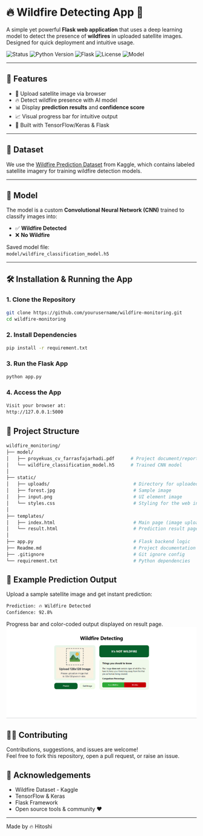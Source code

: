 # 🔥 Wildfire Detecting App 🌲

A simple yet powerful **Flask web application** that uses a deep learning model to detect the presence of **wildfires** in uploaded satellite images. Designed for quick deployment and intuitive usage.

![Status](https://img.shields.io/badge/status-active-brightgreen?style=flat-square)
![Python Version](https://img.shields.io/badge/python-3.7%2B-blue?style=flat-square)
![Flask](https://img.shields.io/badge/Flask-2.x-lightgrey?style=flat-square)
![License](https://img.shields.io/github/license/yourusername/wildfire-monitoring?style=flat-square)
![Model](https://img.shields.io/badge/model-CNN-orange?style=flat-square)

---

## 🚀 Features

- 📸 Upload satellite image via browser
- 🔥 Detect wildfire presence with AI model
- 📊 Display **prediction results** and **confidence score**
- 📈 Visual progress bar for intuitive output
- 🧠 Built with TensorFlow/Keras & Flask

---

## 📂 Dataset

We use the [Wildfire Prediction Dataset](https://www.kaggle.com/datasets/abdelghaniaaba/wildfire-prediction-dataset) from Kaggle, which contains labeled satellite imagery for training wildfire detection models.

---

## 🧠 Model

The model is a custom **Convolutional Neural Network (CNN)** trained to classify images into:
- ✅ **Wildfire Detected**
- ❌ **No Wildfire**

Saved model file:  
`model/wildfire_classification_model.h5`

---

## 🛠️ Installation & Running the App

### 1. Clone the Repository
```bash
git clone https://github.com/yourusername/wildfire-monitoring.git
cd wildfire-monitoring
```

### 2. Install Dependencies
```bash
pip install -r requirement.txt
```

### 3. Run the Flask App
```bash
python app.py
```

### 4. Access the App
```bash
Visit your browser at:
http://127.0.0.1:5000
```

## 📁 Project Structure
```bash
wildfire_monitoring/
├── model/
│   ├── proyekuas_cv_farrasfajarhadi.pdf      # Project document/report
│   └── wildfire_classification_model.h5      # Trained CNN model
│
├── static/
│   ├── uploads/                               # Directory for uploaded images
│   ├── forest.jpg                             # Sample image
│   ├── input.png                              # UI element image
│   └── styles.css                             # Styling for the web interface
│
├── templates/
│   ├── index.html                             # Main page (image upload)
│   └── result.html                            # Prediction result page
│
├── app.py                                     # Flask backend logic
├── Readme.md                                  # Project documentation
├── .gitignore                                 # Git ignore config
└── requirement.txt                            # Python dependencies
```

## 📸 Example Prediction Output

Upload a sample satellite image and get instant prediction:
```bash
Prediction: 🔥 Wildfire Detected  
Confidence: 92.8%
```
Progress bar and color-coded output displayed on result page.
![UI Preview](static/UI.png)

## 🧑‍💻 Contributing
Contributions, suggestions, and issues are welcome! <br/>
Feel free to fork this repository, open a pull request, or raise an issue.

## 🙏 Acknowledgements
- Wildfire Dataset - Kaggle
- TensorFlow & Keras
- Flask Framework
- Open source tools & community ❤️

---
Made by 🔥 Hitoshi
